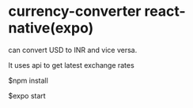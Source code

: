 # currency-converter react-native(expo)

can convert USD to INR and vice versa.

It uses api to get latest exchange rates

$npm install

$expo start 
